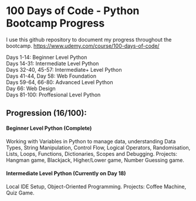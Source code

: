 
# 100 Days of Code - Python Bootcamp Progress

I use this github repository to document my progress throughout the bootcamp.
https://www.udemy.com/course/100-days-of-code/

Days 1-14: Beginner Level Python\
Days 14-31: Intermediate Level Python\
Days 32-40, 45-57: Intermediate+ Level Python\
Days 41-44, Day 58: Web Foundation\
Days 59-64, 66-80: Advanced Level Python\
Day 66: Web Design\
Days 81-100: Proffesional Level Python

## Progression (16/100):

#### Beginner Level Python (Complete)

Working with Variables in Python to manage data, understanding Data Types, String Manipulation, Control Flow, Logical Operators, Randomisation, Lists, Loops, Functions, Dictionaries, Scopes and Debugging. 
Projects: Hangman game, Blackjack, Higher/Lower game, Number Guessing game.

#### Intermediate Level Python (Currently on Day 18)

Local IDE Setup, Object-Oriented Programming.
Projects: Coffee Machine, Quiz Game.

